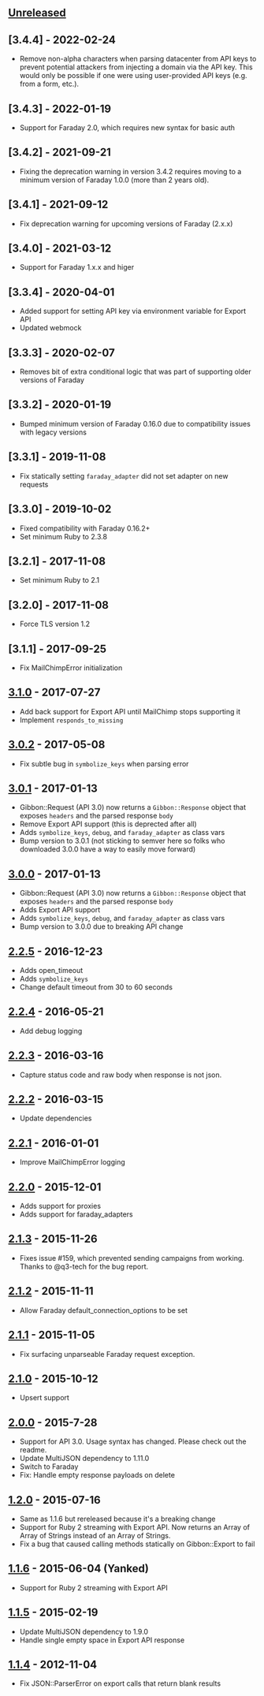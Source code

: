 ## [Unreleased][unreleased]

## [3.4.4] - 2022-02-24
- Remove non-alpha characters when parsing datacenter from API keys to prevent potential attackers from injecting a domain via the API key. This would only be possible if one were using user-provided API keys (e.g. from a form, etc.).

## [3.4.3] - 2022-01-19
- Support for Faraday 2.0, which requires new syntax for basic auth

## [3.4.2] - 2021-09-21
- Fixing the deprecation warning in version 3.4.2 requires moving to a minimum version of Faraday 1.0.0 (more than 2 years old).

## [3.4.1] - 2021-09-12
- Fix deprecation warning for upcoming versions of Faraday (2.x.x)

## [3.4.0] - 2021-03-12
- Support for Faraday 1.x.x and higer

## [3.3.4] - 2020-04-01
- Added support for setting API key via environment variable for Export API
- Updated webmock

## [3.3.3] - 2020-02-07
- Removes bit of extra conditional logic that was part of supporting older versions of Faraday

## [3.3.2] - 2020-01-19
- Bumped minimum version of Faraday 0.16.0 due to compatibility issues with legacy versions

## [3.3.1] - 2019-11-08
- Fix statically setting `faraday_adapter` did not set adapter on new requests

## [3.3.0] - 2019-10-02
- Fixed compatibility with Faraday 0.16.2+
- Set minimum Ruby to 2.3.8

## [3.2.1] - 2017-11-08
- Set minimum Ruby to 2.1

## [3.2.0] - 2017-11-08
- Force TLS version 1.2

## [3.1.1] - 2017-09-25
- Fix MailChimpError initialization

## [3.1.0] - 2017-07-27
- Add back support for Export API until MailChimp stops supporting it
- Implement `responds_to_missing`

## [3.0.2] - 2017-05-08
- Fix subtle bug in `symbolize_keys` when parsing error

## [3.0.1] - 2017-01-13
- Gibbon::Request (API 3.0) now returns a `Gibbon::Response` object that exposes `headers` and the parsed response `body`
- Remove Export API support (this is deprected after all)
- Adds `symbolize_keys`, `debug`, and `faraday_adapter` as class vars
- Bump version to 3.0.1 (not sticking to semver here so folks who downloaded 3.0.0 have a way to easily move forward)

## [3.0.0] - 2017-01-13
- Gibbon::Request (API 3.0) now returns a `Gibbon::Response` object that exposes `headers` and the parsed response `body`
- Adds Export API support
- Adds `symbolize_keys`, `debug`, and `faraday_adapter` as class vars
- Bump version to 3.0.0 due to breaking API change

## [2.2.5] - 2016-12-23
- Adds open_timeout
- Adds `symbolize_keys`
- Change default timeout from 30 to 60 seconds

## [2.2.4] - 2016-05-21
- Add debug logging

## [2.2.3] - 2016-03-16
- Capture status code and raw body when response is not json.

## [2.2.2] - 2016-03-15
- Update dependencies

## [2.2.1] - 2016-01-01
- Improve MailChimpError logging

## [2.2.0] - 2015-12-01
- Adds support for proxies
- Adds support for faraday_adapters

## [2.1.3] - 2015-11-26
- Fixes issue #159, which prevented sending campaigns from working. Thanks to @q3-tech for the bug report.

## [2.1.2] - 2015-11-11
- Allow Faraday default\_connection\_options to be set

## [2.1.1] - 2015-11-05
- Fix surfacing unparseable Faraday request exception.

## [2.1.0] - 2015-10-12
- Upsert support

## [2.0.0] - 2015-7-28
- Support for API 3.0. Usage syntax has changed. Please check out the readme.
- Update MultiJSON dependency to 1.11.0
- Switch to Faraday
- Fix: Handle empty response payloads on delete

## [1.2.0] - 2015-07-16
- Same as 1.1.6 but rereleased because it's a breaking change
- Support for Ruby 2 streaming with Export API. Now returns an Array of Array of Strings instead of an Array of Strings.
- Fix a bug that caused calling methods statically on Gibbon::Export to fail

## [1.1.6] - 2015-06-04 (Yanked)
- Support for Ruby 2 streaming with Export API

## [1.1.5] - 2015-02-19
- Update MultiJSON dependency to 1.9.0
- Handle single empty space in Export API response

## [1.1.4] - 2012-11-04
- Fix JSON::ParserError on export calls that return blank results

[unreleased]: https://github.com/amro/gibbon/compare/v3.1.0...HEAD
[3.1.0]: https://github.com/amro/gibbon/compare/v3.0.2...v3.1.0
[3.0.2]: https://github.com/amro/gibbon/compare/v3.0.1...v3.0.2
[3.0.1]: https://github.com/amro/gibbon/compare/v3.0.0...v3.0.1
[3.0.0]: https://github.com/amro/gibbon/compare/v2.2.5...v3.0.0
[2.2.5]: https://github.com/amro/gibbon/compare/v2.2.4...v2.2.5
[2.2.4]: https://github.com/amro/gibbon/compare/v2.2.2...v2.2.4
[2.2.3]: https://github.com/amro/gibbon/compare/v2.2.2...v2.2.3
[2.2.2]: https://github.com/amro/gibbon/compare/v2.2.1...v2.2.2
[2.2.1]: https://github.com/amro/gibbon/compare/v2.2.0...v2.2.1
[2.2.0]: https://github.com/amro/gibbon/compare/v2.1.3...v2.2.0
[2.1.3]: https://github.com/amro/gibbon/compare/v2.1.2...v2.1.3
[2.1.2]: https://github.com/amro/gibbon/compare/v2.1.1...v2.1.2
[2.1.1]: https://github.com/amro/gibbon/compare/v2.1.0...v2.1.1
[2.1.0]: https://github.com/amro/gibbon/compare/v2.0.0...v2.1.0
[2.0.0]: https://github.com/amro/gibbon/compare/v1.2.0...v2.0.0
[1.2.0]: https://github.com/amro/gibbon/compare/v1.1.5...v1.2.0
[1.1.6]: https://github.com/amro/gibbon/compare/v1.1.5...v1.1.6
[1.1.5]: https://github.com/amro/gibbon/compare/v1.1.4...v1.1.5
[1.1.4]: https://github.com/amro/gibbon/compare/v1.1.3...v1.1.4
